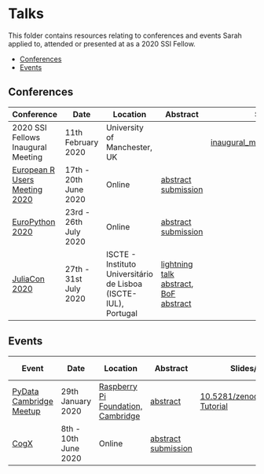# Talks

This folder contains resources relating to conferences and events Sarah applied to, attended or presented at as a 2020 SSI Fellow.

- [Conferences](#conferences)
- [Events](#events)

## Conferences

| Conference | Date | Location | Abstract | Slides/DOI |
| --- | --- | --- | --- | --- |
| 2020 SSI Fellows Inaugural Meeting | 11th February 2020 | University of Manchester, UK | | [inaugural_meeting_intro_slides.pdf](presentations/inaugural_meeting_intro_slides.pdf) |
| [European R Users Meeting 2020](https://2020.erum.io/) | 17th - 20th June 2020 | Online | [abstract submission](abstracts/eRum2020.md) | |
| [EuroPython 2020](https://ep2020.europython.eu) | 23rd - 26th July 2020 | Online | [abstract submission](abstracts/EuroPython2020-talk.md) | |
| [JuliaCon 2020](https://juliacon.org/2020/) | 27th - 31st July 2020 | ISCTE - Instituto Universitário de Lisboa (ISCTE-IUL), Portugal | [lightning talk abstract](abstracts/JuliaCon2020-lightning-talk.md), [BoF abstract](abstracts/JuliaCon2020-BoF.md) | |

## Events

| Event | Date | Location | Abstract | Slides/DOI | Invited talk? |
| --- | --- | --- | --- | --- | :---: |
| [PyData Cambridge Meetup](https://www.meetup.com/PyData-Cambridge-Meetup/) | 29th January 2020 | [Raspberry Pi Foundation, Cambridge](https://www.raspberrypi.org/about/) | [abstract](https://www.meetup.com/PyData-Cambridge-Meetup/events/267902974/) | [10.5281/zenodo.3628296](https://doi.org/10.5281/zenodo.3628296) [Tutorial](https://bit.ly/zero-to-binder-tutorial) | :white_check_mark: |
| [CogX](https://cogx.co) | 8th - 10th June 2020 | Online | [abstract submission](abstracts/Cogx2020.md) | | |
